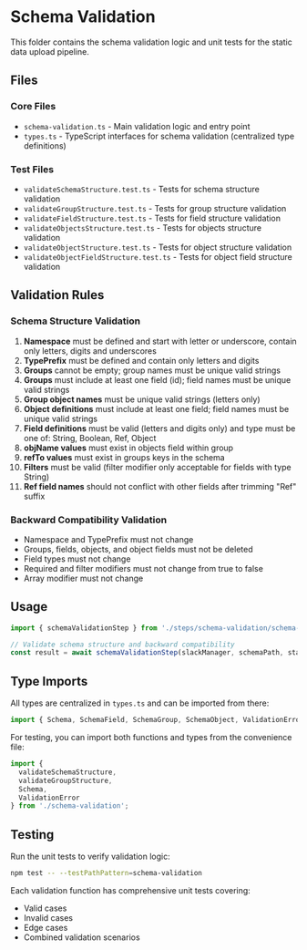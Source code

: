 # Schema Validation

This folder contains the schema validation logic and unit tests for the static data upload pipeline.

## Files

### Core Files
- `schema-validation.ts` - Main validation logic and entry point
- `types.ts` - TypeScript interfaces for schema validation (centralized type definitions)

### Test Files
- `validateSchemaStructure.test.ts` - Tests for schema structure validation
- `validateGroupStructure.test.ts` - Tests for group structure validation
- `validateFieldStructure.test.ts` - Tests for field structure validation
- `validateObjectsStructure.test.ts` - Tests for objects structure validation
- `validateObjectStructure.test.ts` - Tests for object structure validation
- `validateObjectFieldStructure.test.ts` - Tests for object field structure validation

## Validation Rules

### Schema Structure Validation
1. **Namespace** must be defined and start with letter or underscore, contain only letters, digits and underscores
2. **TypePrefix** must be defined and contain only letters and digits
3. **Groups** cannot be empty; group names must be unique valid strings
4. **Groups** must include at least one field (id); field names must be unique valid strings
5. **Group object names** must be unique valid strings (letters only)
6. **Object definitions** must include at least one field; field names must be unique valid strings
7. **Field definitions** must be valid (letters and digits only) and type must be one of: String, Boolean, Ref, Object
8. **objName values** must exist in objects field within group
9. **refTo values** must exist in groups keys in the schema
10. **Filters** must be valid (filter modifier only acceptable for fields with type String)
11. **Ref field names** should not conflict with other fields after trimming "Ref" suffix

### Backward Compatibility Validation
- Namespace and TypePrefix must not change
- Groups, fields, objects, and object fields must not be deleted
- Field types must not change
- Required and filter modifiers must not change from true to false
- Array modifier must not change

## Usage

```typescript
import { schemaValidationStep } from './steps/schema-validation/schema-validation';

// Validate schema structure and backward compatibility
const result = await schemaValidationStep(slackManager, schemaPath, staticDataPath);
```

## Type Imports

All types are centralized in `types.ts` and can be imported from there:

```typescript
import { Schema, SchemaField, SchemaGroup, SchemaObject, ValidationError } from './types';
```

For testing, you can import both functions and types from the convenience file:

```typescript
import { 
  validateSchemaStructure, 
  validateGroupStructure,
  Schema, 
  ValidationError 
} from './schema-validation';
```

## Testing

Run the unit tests to verify validation logic:

```bash
npm test -- --testPathPattern=schema-validation
```

Each validation function has comprehensive unit tests covering:
- Valid cases
- Invalid cases
- Edge cases
- Combined validation scenarios
